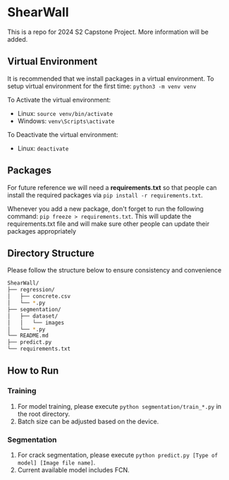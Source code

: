 
# ShearWall
This is a repo for 2024 S2 Capstone Project. More information will be added.

## Virtual Environment
It is recommended that we install packages in a virtual environment.
To setup virtual environment for the first time: `python3 -m venv venv`

To Activate the virtual environment:
- Linux: `source venv/bin/activate`
- Windows: `venv\Scripts\activate`

To Deactivate the virtual environment:
- Linux: `deactivate`

## Packages
For future reference we will need a **requirements.txt** so that people can install the required packages via `pip install -r requirements.txt`.

Whenever you add a new package, don't forget to run the following command: `pip freeze > requirements.txt`.
This will update the requirements.txt file and will make sure other people can update their packages appropriately

## Directory Structure
Please follow the structure below to ensure consistency and convenience
```bash
ShearWall/
├── regression/
│   ├── concrete.csv
│   └── *.py
├── segmentation/
│   ├── dataset/
│   │   └── images
│   └── *.py
└── README.md
├── predict.py
└── requirements.txt
```

## How to Run
### Training
1. For model training, please execute `python segmentation/train_*.py` in the root directory.
2. Batch size can be adjusted based on the device.

### Segmentation
1. For crack segmentation, please execute `python predict.py [Type of model] [Image file name]`.
2. Current available model includes FCN.